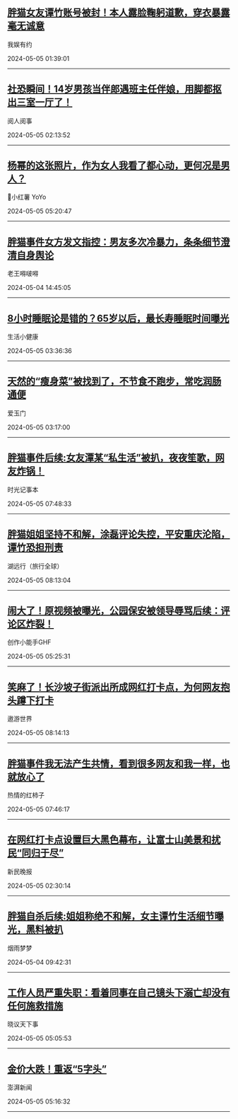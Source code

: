 ## [胖猫女友谭竹账号被封！本人露脸鞠躬道歉，穿衣暴露毫无诚意](https://toutiao.com/group/7365307636281033250/)

我娱有约

2024-05-05 01:39:01

---
## [社恐瞬间！14岁男孩当伴郎遇班主任伴娘，用脚都抠出三室一厅了！](https://toutiao.com/group/7365320692097024527/)

阅人阅事

2024-05-05 02:13:52

---
## [杨幂的这张照片，作为女人我看了都心动，更何况是男人？](https://toutiao.com/group/7365168954803077641/)

🍎小红薯 YoYo

2024-05-05 05:20:47

---
## [胖猫事件女方发文指控：男友多次冷暴力，条条细节澄清自身舆论](https://toutiao.com/group/7365150598608699956/)

老王嘚啵嘚

2024-05-04 14:45:05

---
## [8小时睡眠论是错的？65岁以后，最长寿睡眠时间曝光](https://toutiao.com/group/7365354343177994778/)

生活小健康

2024-05-05 03:36:36

---
## [天然的“瘦身菜”被找到了，不节食不跑步，常吃润肠通便](https://toutiao.com/group/7362844591072428563/)

爱玉门

2024-05-05 03:17:00

---
## [胖猫事件后续:女友潭某“私生活”被扒，夜夜笙歌，网友炸锅！](https://toutiao.com/group/7365412887730766386/)

时光记事本

2024-05-05 07:48:33

---
## [胖猫姐姐坚持不和解，涂磊评论失控，平安重庆沦陷，谭竹恐担刑责](https://toutiao.com/group/7365423901725278739/)

湖远行（旅行全球）

2024-05-05 08:13:04

---
## [闹大了！原视频被曝光，公园保安被领导辱骂后续：评论区炸裂！](https://toutiao.com/group/7365381475485483531/)

创作小能手GHF

2024-05-05 05:25:31

---
## [笑麻了！长沙坡子街派出所成网红打卡点，为何网友抱头蹲下打卡](https://toutiao.com/group/7365419885977207359/)

遨游世界

2024-05-05 08:14:13

---
## [胖猫事件我无法产生共情，看到很多网友和我一样，也就放心了](https://toutiao.com/group/7365410169624642083/)

热情的红柿子

2024-05-05 07:46:17

---
## [在网红打卡点设置巨大黑色幕布，让富士山美景和扰民“同归于尽”](https://toutiao.com/group/7365337187283436067/)

新民晚报

2024-05-05 02:30:14

---
## [胖猫自杀后续:姐姐称绝不和解，女主谭竹生活细节曝光，黑料被扒](https://toutiao.com/group/7365077531671822859/)

烟雨梦梦

2024-05-04 09:42:31

---
## [工作人员严重失职：看着同事在自己镜头下溺亡却没有任何施救措施](https://toutiao.com/group/7365352740718936616/)

晓议天下事

2024-05-05 05:05:53

---
## [金价大跌！重返“5字头”](https://m.thepaper.cn/newsDetail_forward_27266751?from=toutiao)

澎湃新闻

2024-05-05 05:16:32

---
